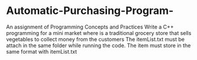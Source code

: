 # Automatic-Purchasing-Program-
An assignment of Programming Concepts and Practices
Write a C++ programming for a mini market where is a traditional grocery store that sells vegetables to collect money from the customers
The itemList.txt must be attach in the same folder while running the code.
The item must store in the same format with itemList.txt
